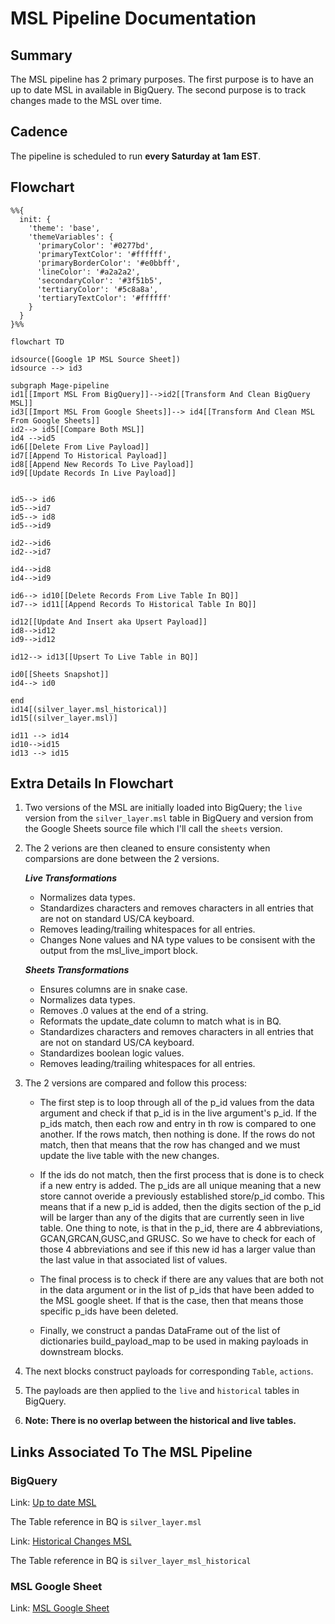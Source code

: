 
# MSL Pipeline Documentation

## Summary
The MSL pipeline has 2 primary purposes. The first purpose is to have an up to date MSL in available in BigQuery. The second purpose is to track changes made to the MSL over time.

## Cadence
The pipeline is scheduled to run **every Saturday at 1am EST**.


## Flowchart

```mermaid
%%{
  init: {
    'theme': 'base',
    'themeVariables': {
      'primaryColor': '#0277bd',
      'primaryTextColor': '#ffffff',
      'primaryBorderColor': '#e0bbff',
      'lineColor': '#a2a2a2',
      'secondaryColor': '#3f51b5',
      'tertiaryColor': '#5c8a8a',
      'tertiaryTextColor': '#ffffff'
    }
  }
}%%

flowchart TD

idsource([Google 1P MSL Source Sheet])
idsource --> id3

subgraph Mage-pipeline
id1[[Import MSL From BigQuery]]-->id2[[Transform And Clean BigQuery MSL]]
id3[[Import MSL From Google Sheets]]--> id4[[Transform And Clean MSL From Google Sheets]]
id2--> id5[[Compare Both MSL]]
id4 -->id5
id6[[Delete From Live Payload]]
id7[[Append To Historical Payload]]
id8[[Append New Records To Live Payload]]
id9[[Update Records In Live Payload]]


id5--> id6
id5-->id7
id5--> id8
id5-->id9

id2-->id6
id2-->id7

id4-->id8
id4-->id9

id6--> id10[[Delete Records From Live Table In BQ]]
id7--> id11[[Append Records To Historical Table In BQ]]

id12[[Update And Insert aka Upsert Payload]]
id8-->id12
id9-->id12

id12--> id13[[Upsert To Live Table in BQ]]

id0[[Sheets Snapshot]]
id4--> id0

end
id14[(silver_layer.msl_historical)]
id15[(silver_layer.msl)]

id11 --> id14
id10-->id15
id13 --> id15

```





## Extra Details In Flowchart
1. Two versions of the MSL are initially loaded into BigQuery; the `live` version from the `silver_layer.msl` table in BigQuery and version from the Google Sheets source file which I'll call the `sheets` version.
2. The 2 verions are then cleaned to ensure consistenty when comparsions are done between the 2 versions.
   
   ***Live Transformations***
    * Normalizes data types.
    * Standardizes characters and removes characters in all entries
    that are not on standard US/CA keyboard.
    * Removes leading/trailing whitespaces for all entries.
    * Changes None values and NA type values to be consisent with the output from the msl_live_import block.
  
   ***Sheets Transformations***
    *  Ensures columns are in snake case.
    *  Normalizes data types.
    *  Removes .0 values at the end of a string.
    *  Reformats the update_date column to match what is in BQ.
    *  Standardizes characters and removes characters in all entries
    that are not on standard US/CA keyboard.
    * Standardizes boolean logic values.
    * Removes leading/trailing whitespaces for all entries.
3. The 2 versions are compared and follow this process:
    * The first step is to loop through all of the p_id values
    from the data argument and check if that p_id is in the live
    argument's p_id. If the p_ids match, then each row and entry in
    th row is compared to one another. If the rows match, then nothing is done.
    If the rows do not match, then that means that the row has changed
    and we must update the live table with the new changes.

    * If the ids do not match, then the first process that is done
    is to check if a new entry is added. The p_ids are all unique meaning
    that a new store cannot overide a previously established store/p_id combo.
    This means that if a new p_id is added, then the digits section of the p_id
    will be larger than any of the digits that are currently seen in live table.
    One thing to note, is that in the p_id, there are 4 abbreviations,
    GCAN,GRCAN,GUSC,and GRUSC. So we have to check for each of those 4 
    abbreviations and see if this new id has a larger value than the last value
    in that associated list of values.

    * The final process is to check if there are any values that are both
    not in the data argument or in the list of p_ids that have been
    added to the MSL google sheet. If that is the case, then that means
    those specific p_ids have been deleted.

    * Finally, we construct a pandas DataFrame out of the list of dictionaries
    build_payload_map to be used in making payloads in downstream blocks.

4. The next blocks construct payloads for corresponding `Table`, `actions`. 
5. The payloads are then applied to the `live` and `historical` tables in BigQuery.
6. **Note: There is no overlap between the historical and live tables.**
   





## Links Associated To The MSL Pipeline

### BigQuery
Link: [Up to date MSL](https://console.cloud.google.com/bigquery?referrer=search&authuser=0&project=orbital-airfoil-393318&ws=!1m5!1m4!4m3!1sorbital-airfoil-393318!2ssilver_layer!3smsl&rapt=AEjHL4P2Aj3Y_3y1lr9qjXMkE81QjHY1rnPyy4fSUwgdCq-kZxQ0eVvXh6B5msvwDWyBpmXY1OatLBl-_UhelmLO-0yf5_EmwNwVLIrCvqetfkngIwSIWV8)

The Table reference in BQ is `silver_layer.msl`

Link: [Historical Changes MSL](https://console.cloud.google.com/bigquery?referrer=search&authuser=0&project=orbital-airfoil-393318&ws=!1m5!1m4!4m3!1sorbital-airfoil-393318!2ssilver_layer!3smsl_historical&rapt=AEjHL4P2Aj3Y_3y1lr9qjXMkE81QjHY1rnPyy4fSUwgdCq-kZxQ0eVvXh6B5msvwDWyBpmXY1OatLBl-_UhelmLO-0yf5_EmwNwVLIrCvqetfkngIwSIWV8)

The Table reference in BQ is `silver_layer_msl_historical`



### MSL Google Sheet
Link: [MSL Google Sheet](https://docs.google.com/spreadsheets/d/1g_R4e28nAeWWPMXmLJAhQNEvxdVL8B00wfMLKMoGBjw/edit?pli=1#gid=1385454884)
